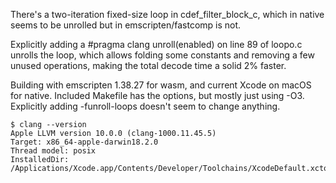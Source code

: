 There's a two-iteration fixed-size loop in cdef_filter_block_c, which in native seems to be unrolled but in emscripten/fastcomp is not.

Explicitly adding a #pragma clang unroll(enabled) on line 89 of loopo.c unrolls the loop, which allows folding some constants and removing a few unused operations, making the total decode time a solid 2% faster.

Building with emscripten 1.38.27 for wasm, and current Xcode on macOS for native. Included Makefile has the options, but mostly just using -O3. Explicitly adding -funroll-loops doesn't seem to change anything.

```
$ clang --version
Apple LLVM version 10.0.0 (clang-1000.11.45.5)
Target: x86_64-apple-darwin18.2.0
Thread model: posix
InstalledDir: /Applications/Xcode.app/Contents/Developer/Toolchains/XcodeDefault.xctoolchain/usr/bin
```
